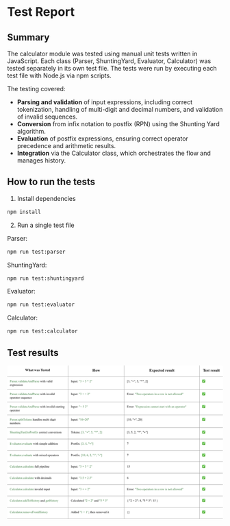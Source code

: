 # Test Report
## Summary
The calculator module was tested using manual unit tests written in JavaScript. Each class (Parser, ShuntingYard, Evaluator, Calculator) was tested separately in its own test file. The tests were run by executing each test file with Node.js via npm scripts.

The testing covered: <br>
- **Parsing and validation** of input expressions, including correct tokenization, handling of multi-digit and decimal numbers, and validation of invalid sequences.
- **Conversion** from infix notation to postfix (RPN) using the Shunting Yard algorithm.
- **Evaluation** of postfix expressions, ensuring correct operator precedence and arithmetic results.
- **Integration** via the Calculator class, which orchestrates the flow and manages history.

## How to run the tests
1. Install dependencies
```bash
npm install
```
2. Run a single test file

Parser:
```bash
npm run test:parser
```
ShuntingYard:
```bash
npm run test:shuntingyard
```
Evaluator:
```bash
npm run test:evaluator
```
Calculator:
```bash
npm run test:calculator
```

## Test results
![Test Results](./img/test_results_table.png)
